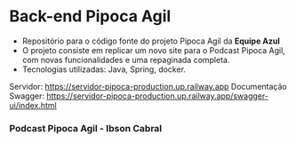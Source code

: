 # Back-end Pipoca Agil

* Repositório para o código fonte do projeto Pipoca Agil da **Equipe Azul**
* O projeto consiste em replicar um novo site para o Podcast Pipoca Agil, com novas funcionalidades e uma repaginada completa.
* Tecnologias utilizadas: Java, Spring, docker.

Servidor: https://servidor-pipoca-production.up.railway.app
Documentação Swagger: https://servidor-pipoca-production.up.railway.app/swagger-ui/index.html
### Podcast Pipoca Agil - Ibson Cabral
